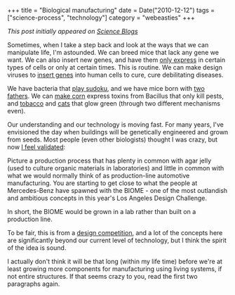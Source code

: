 +++
title = "Biological manufacturing"
date = Date("2010-12-12")
tags = ["science-process", "technology"]
category = "webeasties"
+++

_This post initially appeared on [Science Blogs](http://scienceblogs.com/webeasties)_

Sometimes, when I take a step back and look at the ways that we can manipulate life, I'm astounded. We can breed mice that lack any gene we want. We can also insert new genes, and have them [only express](http://en.wikipedia.org/wiki/Cre-Lox_recombination) in certain types of cells or only at certain times. This is routine. We can make design viruses to [insert genes](http://www.businessweek.com/lifestyle/content/healthday/646941.html) into human cells to cure, cure debilitating diseases.

We have bacteria that [play sudoku](http://scienceblogs.com/webeasties/2010/11/problem_solving_bacteria.php), and we have mice born with [two fathers](http://scienceblogs.com/pharyngula/2010/12/my_mouse_has_two_daddies.php). We can [make corn](http://en.wikipedia.org/wiki/Bt_corn#Bt_corn) express toxins from Bacillus that only kill pests, and [tobacco](http://goo.gl/RhQ2H) and [cats](http://goo.gl/8Bay7) that glow green (through two different mechanisms even).

Our understanding and our technology is moving fast. For many years, I've envisioned the day when buildings will be genetically engineered and grown from seeds. Most people (even other biologists) thought I was crazy, but now [I feel validated](http://www.gizmag.com/mercedes-benz-biome-concept/17096/):

Picture a production process that has plenty in common with agar jelly (used to culture organic materials in laboratories) and little in common with what we would normally think of as production-line automotive manufacturing. You are starting to get close to what the people at Mercedes-Benz have spawned with the BIOME - one of the most outlandish and ambitious concepts in this year's Los Angeles Design Challenge.

In short, the BIOME would be grown in a lab rather than built on a production line.

To be fair, this is from a [design competition](http://www.laautoshow.com/DC10/Mercedes-Benz.html), and a lot of the concepts here are significantly beyond our current level of technology, but I think the spirit of the idea is sound.

I actually don't think it will be that long (within my life time) before we're at least growing more components for manufacturing using living systems, if not entire structures. If that seems crazy to you, read the first two paragraphs again.

      
  
